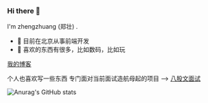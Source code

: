 ### Hi there 👋

I'm zhengzhuang (郑壮) .

- 🍒 目前在北京从事前端开发
- 📍 喜欢的东西有很多，比如数码，比如玩

[我的博客](https://zhengzhuang96.github.io/blog/)

个人也喜欢写一些东西
专门面对当前面试造航母起的项目 --> <a href='https://zhengzhuang96.github.io/web-interview/zh-CN' target='_blank'>八股文面试</a>

![Anurag's GitHub stats](https://github-readme-stats.vercel.app/api?username=zhengzhuang96&show_icons=true&theme=radical)



<!--
**zhengzhuang96/zhengzhuang96** is a ✨ _special_ ✨ repository because its `README.md` (this file) appears on your GitHub profile.

Here are some ideas to get you started:

- 🔭 I’m currently working on ...
- 🌱 I’m currently learning ...
- 👯 I’m looking to collaborate on ...
- 🤔 I’m looking for help with ...
- 💬 Ask me about ...
- 📫 How to reach me: ...
- 😄 Pronouns: ...
- ⚡ Fun fact: ...
-->
